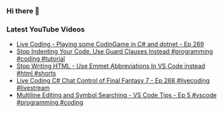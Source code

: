 ### Hi there 👋


<!--
**benrick/benrick** is a ✨ _special_ ✨ repository because its `README.md` (this file) appears on your GitHub profile.

Here are some ideas to get you started:

- 🔭 I’m currently working on ...
- 🌱 I’m currently learning ...
- 👯 I’m looking to collaborate on ...
- 🤔 I’m looking for help with ...
- 💬 Ask me about ...
- 📫 How to reach me: ...
- 😄 Pronouns: he/him
- ⚡ Fun fact: ...
-->

### Latest YouTube Videos
<!-- BLOG-POST-LIST:START -->
- [Live Coding - Playing some CodinGame in C# and dotnet - Ep 269](https://www.youtube.com/watch?v=GOCpPJ3q2Q4)
- [Stop Indenting Your Code. Use Guard Clauses Instead #programming #coding #tutorial](https://www.youtube.com/watch?v=9OI6zaUGOKw)
- [Stop Writing HTML - Use Emmet Abbreviations In VS Code instead #html #shorts](https://www.youtube.com/watch?v=VzEkqPLeFZA)
- [Live Coding C# Chat Control of Final Fantasy 7 - Ep 268 #livecoding #livestream](https://www.youtube.com/watch?v=7h4QVQbqp3g)
- [Multiline Editing and Symbol Searching - VS Code Tips - Ep 5 #vscode #programming #coding](https://www.youtube.com/watch?v=6oKu_0VC0fY)
<!-- BLOG-POST-LIST:END -->
